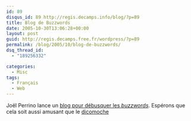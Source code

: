 ```yaml
---
id: 89
disqus_id: 89 http://regis.decamps.info/blog/?p=89
title: Blog de Buzzwords
date: 2005-10-30T13:06:28+00:00
layout: post
guid: http://regis.decamps.free.fr/wordpress/?p=89
permalink: /blog/2005/10/blog-de-buzzwords/
dsq_thread_id:
  - "189256332"

categories:
  - Misc
tags:
  - Français
  - Web
---
```

Joël Perrino lance un [blog pour débusquer les _buzzwords_](http://blogs.zdnet.fr/index.php/category/buzzwords/). Espérons que cela soit aussi amusant que le [dicomoche](http://www.dicomoche.net/)
